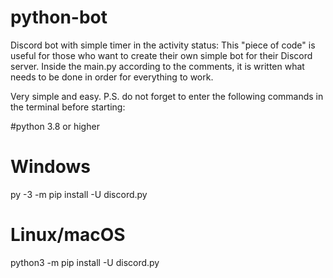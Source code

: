 # python-bot
Discord bot with simple timer in the activity status:
This "piece of code" is useful for those who want to create their own simple bot for their Discord server. Inside the main.py according to the comments, it is written
what needs to be done in order for everything to work.

Very simple and easy.
P.S. do not forget to enter the following commands in the terminal before starting:

#python 3.8 or higher
# Windows
py -3 -m pip install -U discord.py

# Linux/macOS
python3 -m pip install -U discord.py
